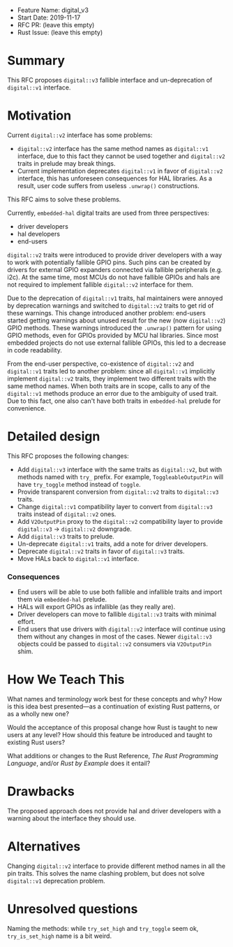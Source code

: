 - Feature Name: digital_v3
- Start Date: 2019-11-17
- RFC PR: (leave this empty)
- Rust Issue: (leave this empty)

# Summary
[summary]: #summary

This RFC proposes `digital::v3` fallible interface and un-deprecation of `digital::v1` interface.

# Motivation
[motivation]: #motivation

Current `digital::v2` interface has some problems:

* `digital::v2` interface has the same method names as `digital::v1` interface,
due to this fact they cannot be used together and `digital::v2` traits in prelude may break things.
* Current implementation deprecates `digital::v1` in favor of `digital::v2` interface,
this has unforeseen consequences for HAL libraries.
As a result, user code suffers from useless `.unwrap()` constructions.

This RFC aims to solve these problems.

Currently, `embedded-hal` digital traits are used from three perspectives:
* driver developers
* hal developers
* end-users

`digital::v2` traits were introduced to provide driver developers with a way to work with
potentially fallible GPIO pins. Such pins can be created by drivers for external GPIO expanders connected
via fallible peripherals (e.g. i2c). At the same time, most MCUs do not have fallible GPIOs and hals are not
required to implement fallible `digital::v2` interface for them. 

Due to the deprecation of `digital::v1` traits, hal maintainers were annoyed by deprecation warnings and
switched to `digital::v2` traits to get rid of these warnings. This change introduced another problem:
end-users started getting warnings about unused result for the new (now `digital::v2`) GPIO methods.
These warnings introduced the `.unwrap()` pattern for using GPIO methods, even for GPIOs provided by MCU hal
libraries. Since most embedded projects do not use external fallible GPIOs, this led to
a decrease in code readability.

From the end-user perspective, co-existence of `digital::v2` and `digital::v1` traits led to another problem:
since all `digital::v1` implicitly implement `digital::v2` traits, they implement two different
traits with the same method names. When both traits are in scope, calls to any of the `digital::v1` methods
produce an error due to the ambiguity of used trait. Due to this fact, one also can't have both traits in
`embedded-hal` prelude for convenience.

# Detailed design
[design]: #detailed-design

This RFC proposes the following changes:

* Add `digital::v3` interface with the same traits as `digital::v2`, but with methods named with `try_` prefix.
For example, `ToggleableOutputPin` will have `try_toggle` method instead of `toggle`.
* Provide transparent conversion from `digital::v2` traits to `digital::v3` traits.
* Change `digital::v1` compatibility layer to convert from `digital::v3` traits instead of `digital::v2` ones.
* Add `V2OutputPin` proxy to the `digital::v2` compatibility layer to provide `digital::v3` -> `digital::v2` downgrade.
* Add `digital::v3` traits to prelude.
* Un-deprecate `digital::v1` traits, add a note for driver developers.
* Deprecate `digital::v2` traits in favor of `digital::v3` traits.
* Move HALs back to `digital::v1` interface.

### Consequences

* End users will be able to use both fallible and infallible traits and import them via `embedded-hal` prelude.
* HALs will export GPIOs as infallible (as they really are).
* Driver developers can move to fallible `digital::v3` traits with minimal effort.
* End users that use drivers with `digital::v2` interface will continue using them without any changes in
most of the cases. Newer `digital::v3` objects could be passed to `digital::v2` consumers via `V2OutputPin` shim.

# How We Teach This
[how-we-teach-this]: #how-we-teach-this



What names and terminology work best for these concepts and why? 
How is this idea best presented—as a continuation of existing Rust patterns, or as a wholly new one?

Would the acceptance of this proposal change how Rust is taught to new users at any level? 
How should this feature be introduced and taught to existing Rust users?

What additions or changes to the Rust Reference, _The Rust Programming Language_, and/or _Rust by Example_ does it entail?

# Drawbacks
[drawbacks]: #drawbacks

The proposed approach does not provide hal and driver developers with a warning about the interface they should use. 

# Alternatives
[alternatives]: #alternatives

Changing `digital::v2` interface to provide different method names in all the pin traits.
This solves the name clashing problem, but does not solve `digital::v1` deprecation problem.

# Unresolved questions
[unresolved]: #unresolved-questions

Naming the methods: while `try_set_high` and `try_toggle` seem ok, `try_is_set_high` name is a bit weird.
